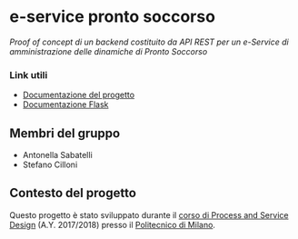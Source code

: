 # e-service pronto soccorso
*Proof of concept di un backend costituito da API REST per un e-Service di amministrazione delle dinamiche di Pronto Soccorso*

### Link utili

- [Documentazione del progetto]
- [Documentazione Flask]


## Membri del gruppo

- Antonella Sabatelli
- Stefano Cilloni

## Contesto del progetto

Questo progetto è stato sviluppato durante il [corso di Process and Service Design] (A.Y. 2017/2018) presso il [Politecnico di Milano].


[Documentazione Flask]: http://flask.pocoo.org/docs/1.0/
[Documentazione del progetto]: doc
[corso di Process and Service Design]: https://www4.ceda.polimi.it/manifesti/manifesti/controller/ManifestoPublic.do?EVN_DETTAGLIO_RIGA_MANIFESTO=evento&aa=2017&k_cf=225&k_corso_la=481&k_indir=T2A&codDescr=095948&lang=IT&semestre=2&idGruppo=3589&idRiga=216923
[Politecnico di Milano]: https://www.polimi.it/
